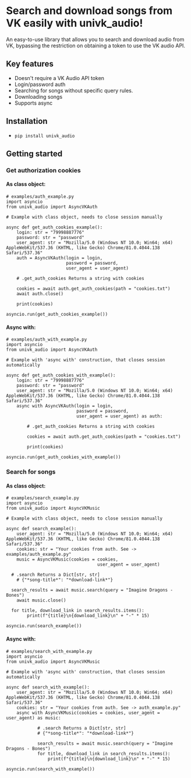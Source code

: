 # Search and download songs from VK easily with univk_audio!
An easy-to-use library that allows you to search and download audio from VK, bypassing the restriction on obtaining a token to use the VK audio API.

## Key features

*  Doesn't require a VK Audio API token
*  Login/password auth
*  Searching for songs without specific query rules.
*  Downloading songs
*  Supports async

## Installation
*  ```pip install univk_audio```

## Getting started

### Get authorization cookies

#### As class object:

```python3
# examples/auth_example.py
import asyncio
from univk_audio import AsyncVKAuth

# Example with class object, needs to close session manually

async def get_auth_cookies_example():
	login: str = "79998887776"
	password: str = "password"
	user_agent: str = "Mozilla/5.0 (Windows NT 10.0; Win64; x64) AppleWebKit/537.36 (KHTML, like Gecko) Chrome/81.0.4044.138 Safari/537.36"
	auth = AsyncVKAuth(login = login,
					   password = password,
					   user_agent = user_agent)

	# .get_auth_cookies Returns a string with cookies

	cookies = await auth.get_auth_cookies(path = "cookies.txt")
	await auth.close()

	print(cookies)

asyncio.run(get_auth_cookies_example())
```

#### Async with:

```python3
# examples/auth_with_example.py
import asyncio
from univk_audio import AsyncVKAuth

# Example with 'async with' construction, that closes session automatically

async def get_auth_cookies_with_example():
	login: str = "79998887776"
	password: str = "password"
	user_agent: str = "Mozilla/5.0 (Windows NT 10.0; Win64; x64) AppleWebKit/537.36 (KHTML, like Gecko) Chrome/81.0.4044.138 Safari/537.36"
	async with AsyncVKAuth(login = login,
					   	   password = password,
					   	   user_agent = user_agent) as auth:

		# .get_auth_cookies Returns a string with cookies

		cookies = await auth.get_auth_cookies(path = "cookies.txt") 

		print(cookies)

asyncio.run(get_auth_cookies_with_example())
```

### Search for songs

#### As class object:

```python3
# examples/search_example.py
import asyncio
from univk_audio import AsyncVKMusic

# Example with class object, needs to close session manually

async def search_example():
	user_agent: str = "Mozilla/5.0 (Windows NT 10.0; Win64; x64) AppleWebKit/537.36 (KHTML, like Gecko) Chrome/81.0.4044.138 Safari/537.36"
	cookies: str = "Your cookies from auth. See -> examples/auth_example.py"
	music = AsyncVKMusic(cookies = cookies,
						           user_agent = user_agent)

  # .search Returns a Dict[str, str]
	# {"*song-title*": "*download-link*"}

  search_results = await music.search(query = "Imagine Dragons - Bones")
	await music.close()

  for title, download_link in search_results.items():
		print(f"{title}\n{download_link}\n" + "-" * 15)

asyncio.run(search_example())
```

#### Async with:

```python3
# examples/search_with_example.py
import asyncio
from univk_audio import AsyncVKMusic

# Example with 'async with' construction, that closes session automatically

async def search_with_example():
	user_agent: str = "Mozilla/5.0 (Windows NT 10.0; Win64; x64) AppleWebKit/537.36 (KHTML, like Gecko) Chrome/81.0.4044.138 Safari/537.36"
	cookies: str = "Your cookies from auth. See -> auth_example.py"
	async with AsyncVKMusic(cookies = cookies, user_agent = user_agent) as music:

			# .search Returns a Dict[str, str]
			# {"*song-title*": "*download-link*"}

			search_results = await music.search(query = "Imagine Dragons - Bones")
			for title, download_link in search_results.items():
				print(f"{title}\n{download_link}\n" + "-" * 15)

asyncio.run(search_with_example())
```


